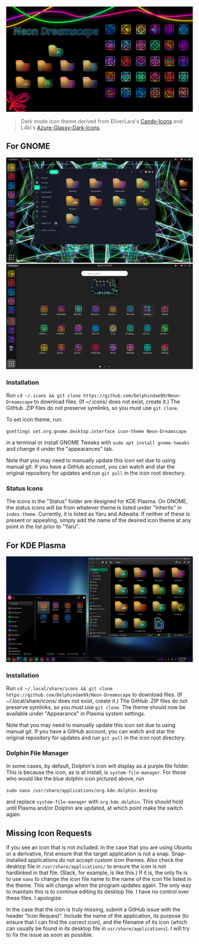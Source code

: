 ![](preview/Preview.jpg)
>Dark mode icon theme derived from EliverLara's [Candy-Icons](https://github.com/EliverLara/candy-icons) and L4ki's [Azure-Glassy-Dark-Icons](https://github.com/L4ki/Azure-Plasma-Themes).

## For GNOME
![](preview/GNOME-1.png)
![](preview/GNOME-2.png)
### Installation
Run `cd ~/.icons && git clone https://github.com/Delphindae99/Neon-Dreamscape` to download files. (If ~/.icons/ does not exist, create it.) The GitHub .ZIP files do not preserve symlinks, so you must use `git clone`.

To set icon theme, run:

`gsettings set.org.gnome.desktop.interface icon-theme Neon-Dreamscape`

in a terminal or install GNOME Tweaks with `sudo apt install gnome-tweaks` and change it under the "appearances" tab.

Note that you may need to manually update this icon set due to using manual git. If you have a GitHub account, you can watch and star the original repository for updates and run `git pull` in the icon root directory.
### Status Icons
The icons in the "Status" folder are designed for KDE Plasma. On GNOME, the status icons will be from whatever theme is listed under "Inherits" in `index.theme`. Currently, it is listed as Yaru and Adwaita. If neither of these is present or appealing, simply add the name of the desired icon theme at any point in the list prior to "Yaru".

## For KDE Plasma
![](preview/Plasma.png)
### Installation
Run `cd ~/.local/share/icons && git clone https://github.com/Delphindae99/Neon-Dreamscape` to download files. (If ~/.local/share/icons/ does not exist, create it.) The GitHub .ZIP files do not preserve symlinks, so you must use `git clone`.
The theme should now be available under "Appearance" in Plasma system settings.

Note that you may need to manually update this icon set due to using manual git. If you have a GitHub account, you can watch and star the original repository for updates and run `git pull` in the icon root directory.

### Dolphin File Manager
In some cases, by default, Dolphin's icon will display as a purple file folder. This is because the icon, as is at install, is `system-file-manager`. For those who would like the blue dolphin icon pictured above, run

`sudo nano /usr/share/applications/org.kde.dolphin.desktop`

and replace `system-file-manager` with `org.kde.dolphin`. This should hold until Plasma and/or Dolphin are updated, at which point make the switch again.

## Missing Icon Requests
If you see an icon that is not included:
In the case that you are using Ubuntu or a derivative, first ensure that the target application is not a snap. Snap-installed applications do not accept custom icon themes. Also check the desktop file in `/usr/share/applications/` to ensure the icon is not hardlinked in that file. (Slack, for example, is like this.) If it is, the only fix is to use `nano` to change the icon file name to the name of the icon file listed in the theme. This will change when the program updates again. The only way to maintain this is to continue editing its desktop file. I have no control over these files. I apologize.

In the case that the icon is truly missing, submit a GitHub issue with the header "Icon Request". Include the name of the application, its purpose (to ensure that I can find the correct icon), and the filename of its icon (which can usually be found in its desktop file in `usr/share/applications`). I will try to fix the issue as soon as possible.
